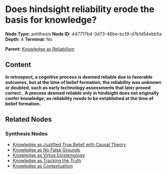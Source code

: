 # Does hindsight reliability erode the basis for knowledge?

**Node Type:** antithesis
**Node ID:** 447717b4-3d73-46be-bc19-d7b1d54ebb5a
**Depth:** 4
**Terminal:** No

**Parent:** [Knowledge as Reliabilism](knowledge-as-reliabilism-synthesis-9092592f-87ca-44a8-be1a-ffe1de4aaee9.md)

## Content

**In retrospect, a cognitive process is deemed reliable due to favorable outcomes, but at the time of belief formation, the reliability was unknown or doubted, such as early technology assessments that later proved correct.**, **A process deemed reliable only in hindsight does not originally confer knowledge, as reliability needs to be established at the time of belief formation.**

## Related Nodes

### Synthesis Nodes

- [Knowledge as Justified True Belief with Causal Theory](knowledge-as-justified-true-belief-with-causal-theory-synthesis-24ba70de-1405-44d3-8f49-02f6aa0d231f.md)
- [Knowledge as No False Grounds](knowledge-as-no-false-grounds-synthesis-08b29baf-9667-474c-a81d-c20c0f3e81fc.md)
- [Knowledge as Virtue Epistemology](knowledge-as-virtue-epistemology-synthesis-76d76725-1d2a-47a2-8680-6a09f3daebb7.md)
- [Knowledge as Tracking the Truth](knowledge-as-tracking-the-truth-synthesis-f324fca8-d0ef-4825-b7f9-693e3aae5365.md)
- [Knowledge as Contextualism](knowledge-as-contextualism-synthesis-11cb15aa-e50b-44c7-8059-7aa117a3a7a6.md)
